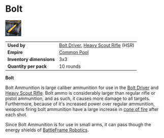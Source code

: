 # Bolt

![](../images/Bolt.jpg "bolt.jpg")

|                          |                                                                                              |
| ------------------------ | -------------------------------------------------------------------------------------------- |
| **Used by**              | [Bolt Driver](../weapons/Bolt_Driver.md), [Heavy Scout Rifle](../weapons/Heavy_Scout_Rifle.md) (HSR) |
| **Empire**               | [Common Pool](../terminology/Common_Pool.md)                                                 |
| **Inventory dimensions** | 3x3                                                                                          |
| **Quantity per pack**    | 10 rounds                                                                                    |

**Bolt**

Bolt Ammunition is large caliber ammunition for use in the
[Bolt Driver](../weapons/Bolt_Driver.md) and
[Heavy Scout Rifle](../weapons/Heavy_Scout_Rifle.md). Bolt ammo is considerably
larger than regular rifle or pistol ammunition, and as such, it causes more
damage to all targets. Furthermore, because of it's increased power over regular
ammunition, weapons firing bolt ammunition have a large increase in
[cone of fire](../terminology/Cone_of_fire.md) after each shot.

Since Bolt Ammunition is for use in small arms, it can pass though the energy
shields of [BattleFrame Robotics](../vehicles/BattleFrame_Robotics.md).
